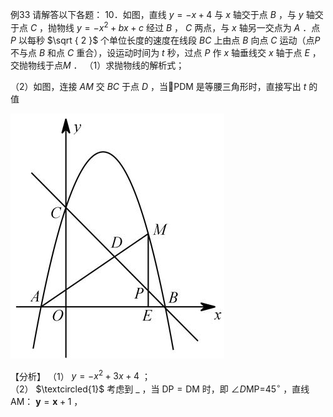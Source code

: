 例33 请解答以下各题： 10．如图，直线 $y = - x + 4$ 与 $x$ 轴交于点 $B$ ，与 $y$ 轴交于点 $C$ ，抛物线 $y = - x ^ { 2 } + b x + c$ 经过 $B$ ， $C$ 两点，与 $x$ 轴另一交点为 $A$ ．点 $P$ 以每秒 $\sqrt { 2 }$ 个单位长度的速度在线段 $B C$ 上由点 $B$ 向点 $C$ 运动（点$P$ 不与点 $B$ 和点 $C$ 重合），设运动时间为 $t$ 秒，过点 $P$ 作 $x$ 轴垂线交 $x$ 轴于点 $E$ ，交抛物线于点$M$ ．
（1）求抛物线的解析式；

（2）如图，连接 $A M$ 交 $B C$ 于点 $D$ ，当PDM 是等腰三角形时，直接写出 $t$ 的值

![](<../../qs_image_DB/专题3-2_一网打尽14类·二次函数的存在性问题（解析版）_/99c3a50f405ed351c79f76bc4afee1e4c015a7f4728027db4537a6ff5956ca81.jpg>)

【分析】
（1） $y = - x ^ { 2 } + 3 x + 4$ ；  
（2） $\textcircled{1}$ 考虑到 $\_$ ，当 $\mathrm { D P = D M }$ 时，即 $\angle D \mathrm { M P = } 4 5 ^ { \circ }$ ，直线 AM： $\scriptstyle \mathbf { y } = \mathbf { x } + 1$ ，  
